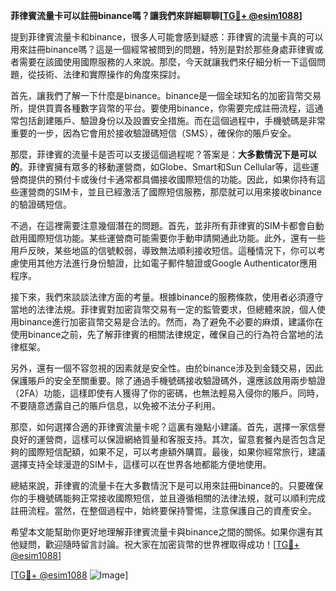 **菲律賓流量卡可以註冊binance嗎？讓我們來詳細聊聊[[TG💪+ @esim1088](https://t.me/s/esim1088)]**

提到菲律賓流量卡和binance，很多人可能會感到疑惑：菲律賓的流量卡真的可以用來註冊binance嗎？這是一個經常被問到的問題，特別是對於那些身處菲律賓或者需要在該國使用國際服務的人來說。那麼，今天就讓我們來仔細分析一下這個問題，從技術、法律和實際操作的角度來探討。

首先，讓我們了解一下什麼是binance。binance是一個全球知名的加密貨幣交易所，提供買賣各種數字貨幣的平台。要使用binance，你需要完成註冊流程，這通常包括創建賬戶、驗證身份以及設置安全措施。而在這個過程中，手機號碼是非常重要的一步，因為它會用於接收驗證碼短信（SMS），確保你的賬戶安全。

那麼，菲律賓的流量卡是否可以支援這個過程呢？答案是：**大多數情況下是可以的**。菲律賓擁有眾多的移動運營商，如Globe、Smart和Sun Cellular等，這些運營商提供的預付卡或後付卡通常都具備接收國際短信的功能。因此，如果你持有這些運營商的SIM卡，並且已經激活了國際短信服務，那麼就可以用來接收binance的驗證碼短信。

不過，在這裡需要注意幾個潛在的問題。首先，並非所有菲律賓的SIM卡都會自動啟用國際短信功能。某些運營商可能需要你手動申請開通此功能。此外，還有一些用戶反映，某些地區的信號較弱，導致無法順利接收短信。這種情況下，你可以考慮使用其他方法進行身份驗證，比如電子郵件驗證或Google Authenticator應用程序。

接下來，我們來談談法律方面的考量。根據binance的服務條款，使用者必須遵守當地的法律法規。菲律賓對加密貨幣交易有一定的監管要求，但總體來說，個人使用binance進行加密貨幣交易是合法的。然而，為了避免不必要的麻煩，建議你在使用binance之前，先了解菲律賓的相關法律規定，確保自己的行為符合當地的法律框架。

另外，還有一個不容忽視的因素就是安全性。由於binance涉及到金錢交易，因此保護賬戶的安全至關重要。除了通過手機號碼接收驗證碼外，還應該啟用兩步驗證（2FA）功能，這樣即使有人獲得了你的密碼，也無法輕易入侵你的賬戶。同時，不要隨意透露自己的賬戶信息，以免被不法分子利用。

那麼，如何選擇合適的菲律賓流量卡呢？這裏有幾點小建議。首先，選擇一家信譽良好的運營商，這樣可以保證網絡質量和客服支持。其次，留意套餐內是否包含足夠的國際短信配額，如果不足，可以考慮額外購買。最後，如果你經常旅行，建議選擇支持全球漫遊的SIM卡，這樣可以在世界各地都能方便地使用。

總結來說，菲律賓的流量卡在大多數情況下是可以用來註冊binance的。只要確保你的手機號碼能夠正常接收國際短信，並且遵循相關的法律法規，就可以順利完成註冊流程。當然，在整個過程中，始終要保持警惕，注意保護自己的資產安全。

希望本文能幫助你更好地理解菲律賓流量卡與binance之間的關係。如果你還有其他疑問，歡迎隨時留言討論。祝大家在加密貨幣的世界裡取得成功！[[TG💪+ @esim1088](https://t.me/s/esim1088)]

[[TG💪+ @esim1088](https://t.me/s/esim1088) ![Image](https://i.postimg.cc/4NQfJmqS/Snipaste-2025-05-13-00-14-12.png)]